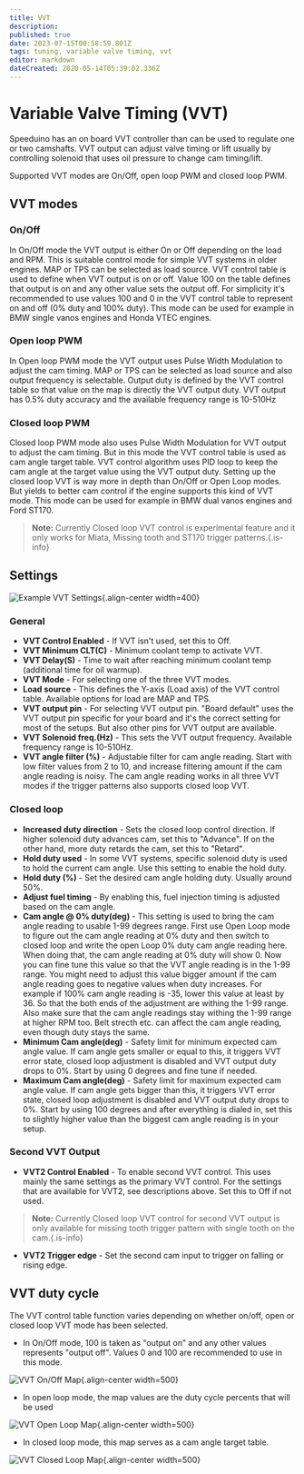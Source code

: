 ```yaml
---
title: VVT
description: 
published: true
date: 2023-07-15T00:58:59.801Z
tags: tuning, variable valve timing, vvt
editor: markdown
dateCreated: 2020-05-14T05:39:02.336Z
---
```


# Variable Valve Timing (VVT)

Speeduino has an on board VVT controller than can be used to regulate one or two camshafts. VVT output can adjust valve timing or lift usually by controlling solenoid that uses oil pressure to change cam timing/lift. 

Supported VVT modes are On/Off, open loop PWM and closed loop PWM.

## VVT modes

### On/Off

In On/Off mode the VVT output is either On or Off depending on the load and RPM. This is suitable control mode for simple VVT systems in older engines. MAP or TPS can be selected as load source. VVT control table is used to define when VVT output is on or off. Value 100 on the table defines that output is on and any other value sets the output off. For simplicity it's recommended to use values 100 and 0 in the VVT control table to represent on and off (0% duty and 100% duty). This mode can be used for example in BMW single vanos engines and Honda VTEC engines.

### Open loop PWM

In Open loop PWM mode the VVT output uses Pulse Width Modulation to adjust the cam timing. MAP or TPS can be selected as load source and also output frequency is selectable. Output duty is defined by the VVT control table so that value on the map is directly the VVT output duty. VVT output has 0.5% duty accuracy and the available frequency range is 10-510Hz

### Closed loop PWM

Closed loop PWM mode also uses Pulse Width Modulation for VVT output to adjust the cam timing. But in this mode the VVT control table is used as cam angle target table. VVT control algorithm uses PID loop to keep the cam angle at the target value using the VVT output duty. Setting up the closed loop VVT is way more in depth than On/Off or Open Loop modes. But yields to better cam control if the engine supports this kind of VVT mode. This mode can be used for example in BMW dual vanos engines and Ford ST170.

> **Note:** Currently Closed loop VVT control is experimental feature and it only works for Miata, Missing tooth and ST170 trigger patterns.{.is-info}

## Settings

![Example VVT Settings](/img/accessories/vvt_settings2.png){.align-center width=400}

### General
-   **VVT Control Enabled** - If VVT isn't used, set this to Off.
-   **VVT Minimum CLT(C)** - Minimum coolant temp to activate VVT.
-   **VVT Delay(S)** - Time to wait after reaching minimum coolant temp (additional time for oil warmup).
-   **VVT Mode** - For selecting one of the three VVT modes.
-   **Load source** - This defines the Y-axis (Load axis) of the VVT control table. Available options for load are MAP and TPS.
-   **VVT output pin** - For selecting VVT output pin. "Board default" uses the VVT output pin specific for your board and it's the correct setting for most of the setups. But also other pins for VVT output are available.
-   **VVT Solenoid freq.(Hz)** - This sets the VVT output frequency. Available frequency range is 10-510Hz.
-   **VVT angle filter (%)** - Adjustable filter for cam angle reading. Start with low filter values from 2 to 10, and increase filtering amount if the cam angle reading is noisy. The cam angle reading works in all three VVT modes if the trigger patterns also supports closed loop VVT.
### Closed loop
-   **Increased duty direction** - Sets the closed loop control direction. If higher solenoid duty advances cam, set this to "Advance". If on the other hand, more duty retards the cam, set this to "Retard".
-   **Hold duty used** - In some VVT systems, specific solenoid duty is used to hold the current cam angle. Use this setting to enable the hold duty.
-   **Hold duty (%)** - Set the desired cam angle holding duty. Usually around 50%.
-   **Adjust fuel timing** - By enabling this, fuel injection timing is adjusted based on the cam angle.
-   **Cam angle @ 0% duty(deg)** - This setting is used to bring the cam angle reading to usable 1-99 degrees range. First use Open Loop mode to figure out the cam angle reading at 0% duty and then switch to closed loop and write the open Loop 0% duty cam angle reading here. When doing that, the cam angle reading at 0% duty will show 0. Now you can fine tune this value so that the VVT angle reading is in the 1-99 range. You might need to adjust this value bigger amount if the cam angle reading goes to negative values when duty increases. For example if 100% cam angle reading is -35, lower this value at least by 36. So that the both ends of the adjustment are withing the 1-99 range. Also make sure that the cam angle readings stay withing the 1-99 range at higher RPM too. Belt strecth etc. can affect the cam angle reading, even though duty stays the same.
-   **Minimum Cam angle(deg)** - Safety limit for minimum expected cam angle value. If cam angle gets smaller or equal to this, it triggers VVT error state, closed loop adjustment is disabled and VVT output duty drops to 0%. Start by using 0 degrees and fine tune if needed.
-   **Maximum Cam angle(deg)** - Safety limit for maximum expected cam angle value. If cam angle gets bigger than this, it triggers VVT error state, closed loop adjustment is disabled and VVT output duty drops to 0%. Start by using 100 degrees and after everything is dialed in, set this to slightly higher value than the biggest cam angle reading is in your setup.
### Second VVT Output
-   **VVT2 Control Enabled** - To enable second VVT control. This uses mainly the same settings as the primary VVT control. For the settings that are available for VVT2, see descriptions above. Set this to Off if not used.
> **Note:** Currently Closed loop VVT control for second VVT output is only available for missing tooth trigger pattern with single tooth on the cam.{.is-info}
-   **VVT2 Trigger edge** - Set the second cam input to trigger on falling or rising edge.


## VVT duty cycle



The VVT control table function varies depending on whether on/off, open or closed loop VVT mode has been selected. 

- In On/Off mode, 100 is taken as "output on" and any other values represents "output off". Values 0 and 100 are recommended to use in this mode.

![VVT On/Off Map](/img/accessories/vvt_on_off.png){.align-center width=500}

- In open loop mode, the map values are the duty cycle percents that will be used

![VVT Open Loop Map](/img/accessories/vvt_cntrl_table.png){.align-center width=500}

- In closed loop mode, this map serves as a cam angle target table.

![VVT Closed Loop Map](/img/accessories/vvt_cl.png){.align-center width=500}
